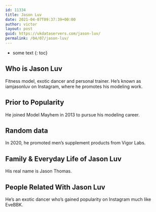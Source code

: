 ```yaml
---
id: 11334
title: Jason Luv
date: 2021-04-07T09:37:39+00:00
author: victor
layout: post
guid: https://ukdataservers.com/jason-luv/
permalink: /04/07/jason-luv/
---
```


* some text
{: toc}


## Who is Jason Luv



Fitness model, exotic dancer and personal trainer. He&#8217;s known as iamjasonluv on Instagram, where he promotes his modeling work.  

                
                
                
## Prior to Popularity



He joined Model Mayhem in 2013 to pursue his modeling career. 

                
                
                
## Random data



In 2020, he promoted men&#8217;s supplement products from Vigor Labs. 

                
                
                
## Family & Everyday Life of Jason Luv



His real name is Jason Thomas. 

                
                
                
## People Related With Jason Luv



He&#8217;s an exotic dancer who&#8217;s gained popularity on Instagram much like EveBBK. 

                
              
            
          
          
          